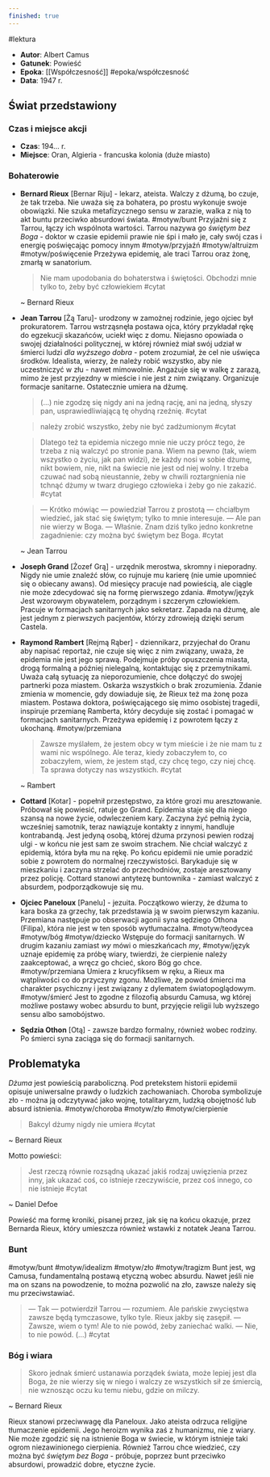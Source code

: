 ```yaml
---
finished: true
---
```

#lektura 
- **Autor**: Albert Camus
- **Gatunek**: Powieść
- **Epoka**: [[Współczesność]] #epoka/współczesność 
- **Data**: 1947 r.
## Świat przedstawiony
### Czas i miejsce akcji
- **Czas**: 194… r.
- **Miejsce**: Oran, Algieria - francuska kolonia (duże miasto)
### Bohaterowie
- **Bernard Rieux** \[Bernar Riju] - lekarz, ateista. Walczy z dżumą, bo czuje, że tak trzeba. Nie uważa się za bohatera, po prostu wykonuje swoje obowiązki. Nie szuka metafizycznego sensu w zarazie, walka z nią to akt buntu przeciwko absurdowi świata. #motyw/bunt 
  Przyjaźni się z Tarrou, łączy ich wspólnota wartości. Tarrou nazywa go *świętym bez Boga* - doktor w czasie epidemii prawie nie śpi i mało je, cały swój czas i energię poświęcając pomocy innym #motyw/przyjaźń #motyw/altruizm #motyw/poświęcenie 
  Przeżywa epidemię, ale traci Tarrou oraz żonę, zmarłą w sanatorium.
  > Nie mam upodobania do bohaterstwa i świętości. Obchodzi mnie tylko to, żeby być człowiekiem #cytat 
  
  ~ Bernard Rieux
- **Jean Tarrou** \[Żą Taru]- urodzony w zamożnej rodzinie, jego ojciec był prokuratorem. Tarrou wstrząsnęła postawa ojca, który przykładał rękę do egzekucji skazańców, uciekł więc z domu. Niejasno opowiada o swojej działalności politycznej, w której również miał swój udział w śmierci ludzi *dla wyższego dobra* - potem zrozumiał, że cel nie uświęca środków. Idealista, wierzy, że należy robić wszystko, aby nie uczestniczyć w złu - nawet mimowolnie. 
  Angażuje się w walkę z zarazą, mimo że jest przyjezdny w mieście i nie jest z nim związany. Organizuje formacje sanitarne. Ostatecznie umiera na dżumę.
  > (...) nie zgodzę się nigdy ani na jedną rację, ani na jedną, słyszy pan, usprawiedliwiającą tę ohydną rzeźnię. #cytat
  
  > należy zrobić wszystko, żeby nie być zadżumionym #cytat
  
  > Dlatego też ta epidemia niczego mnie nie uczy prócz tego, że trzeba z nią walczyć po stronie pana. Wiem na pewno (tak, wiem wszystko o życiu, jak pan widzi), że każdy nosi w sobie dżumę, nikt bowiem, nie, nikt na świecie nie jest od niej wolny. I trzeba czuwać nad sobą nieustannie, żeby w chwili roztargnienia nie tchnąć dżumy w twarz drugiego człowieka i żeby go nie zakazić.  #cytat 

  > — Krótko mówiąc — powiedział Tarrou z prostotą — chciałbym wiedzieć, jak stać się świętym; tylko to mnie interesuje. 
  >   — Ale pan nie wierzy w Boga. 
  >   — Właśnie. Znam dziś tylko jedno konkretne zagadnienie: czy można być świętym bez Boga. #cytat 
  
  ~ Jean Tarrou
- **Joseph Grand** \[Żozef Grą] - urzędnik merostwa, skromny i nieporadny. Nigdy nie umie znaleźć słów, co rujnuje mu karierę (nie umie upomnieć się o obiecany awans). Od miesięcy pracuje nad powieścią, ale ciągle nie może zdecydować się na formę pierwszego zdania. #motyw/język Jest wzorowym obywatelem, porządnym i szczerym człowiekiem. Pracuje w formacjach sanitarnych jako sekretarz. Zapada na dżumę, ale jest jednym z pierwszych pacjentów, którzy zdrowieją dzięki serum Castela.
- **Raymond Rambert** \[Rejmą Rąber] - dziennikarz, przyjechał do Oranu aby napisać reportaż, nie czuje się więc z nim związany, uważa, że epidemia nie jest jego sprawą. Podejmuje próby opuszczenia miasta, drogą formalną a później nielegalną, kontaktując się z przemytnikami. Uważa całą sytuację za nieporozumienie, chce dołączyć do swojej partnerki poza miastem. Oskarża wszystkich o brak zrozumienia.
  Zdanie zmienia w momencie, gdy dowiaduje się, że Rieux też ma żonę poza miastem. Postawa doktora, poświęcającego się mimo osobistej tragedii, inspiruje przemianę Ramberta, który decyduje się zostać i pomagać w formacjach sanitarnych. Przeżywa epidemię i z powrotem łączy z ukochaną. #motyw/przemiana 
  > Zawsze myślałem, że jestem obcy w tym mieście i że nie mam tu z wami nic wspólnego. Ale teraz, kiedy zobaczyłem to, co zobaczyłem, wiem, że jestem stąd, czy chcę tego, czy niej chcę. Ta sprawa dotyczy nas wszystkich. #cytat 
  
  ~ Rambert
- **Cottard** \[Kotar] - popełnił przestępstwo, za które grozi mu aresztowanie. Próbował się powiesić, ratuje go Grand. Epidemia staje się dla niego szansą na nowe życie, odwleczeniem kary. Zaczyna żyć pełnią życia, wcześniej samotnik, teraz nawiązuje kontakty z innymi, handluje kontrabandą. Jest jedyną osobą, której dżuma przynosi pewien rodzaj ulgi - w końcu nie jest sam ze swoim strachem. Nie chciał walczyć z epidemią, która była mu na rękę. Po końcu epidemii nie umie poradzić sobie z powrotem do normalnej rzeczywistości. Barykaduje się w mieszkaniu i zaczyna strzelać do przechodniów, zostaje aresztowany przez policję.
  Cottard stanowi antytezę buntownika - zamiast walczyć z absurdem, podporządkowuje się mu. 
- **Ojciec Paneloux** \[Panelu] - jezuita. Początkowo wierzy, że dżuma to kara boska za grzechy, tak przedstawia ją w swoim pierwszym kazaniu. Przemiana następuje po obserwacji agonii syna sędziego Othona (Filipa), która nie jest w ten sposób wytłumaczalna. #motyw/teodycea #motyw/bóg #motyw/dziecko Wstępuje do formacji sanitarnych. W drugim kazaniu zamiast *wy* mówi o mieszkańcach *my*, #motyw/język uznaje epidemię za próbę wiary, twierdzi, że cierpienie należy zaakceptować, a wręcz go chcieć, skoro Bóg go chce. #motyw/przemiana 
  Umiera z krucyfiksem w ręku, a Rieux ma wątpliwości co do przyczyny zgonu. Możliwe, że powód śmierci ma charakter psychiczny i jest związany z dylematem światopoglądowym. #motyw/śmierć Jest to zgodne z filozofią absurdu Camusa, wg której możliwe postawy wobec absurdu to bunt, przyjęcie religii lub wyższego sensu albo samobójstwo.
- **Sędzia Othon** \[Otą]  - zawsze bardzo formalny, również wobec rodziny. Po śmierci syna zaciąga się do formacji sanitarnych. 
## Problematyka
*Dżuma* jest powieścią paraboliczną. Pod pretekstem historii epidemii opisuje uniwersalne prawdy o ludzkich zachowaniach. Choroba symbolizuje zło - można ją odczytywać jako wojnę, totalitaryzm, ludzką obojętność lub absurd istnienia. #motyw/choroba #motyw/zło #motyw/cierpienie 
> Bakcyl dżumy nigdy nie umiera #cytat 

~ Bernard Rieux

Motto powieści:
> Jest rzeczą równie rozsądną ukazać jakiś rodzaj uwięzienia przez inny, jak ukazać coś, co istnieje rzeczywiście, przez coś innego, co nie istnieje #cytat 

~ Daniel Defoe

Powieść ma formę kroniki, pisanej przez, jak się na końcu okazuje, przez Bernarda Rieux, który umieszcza również wstawki z notatek Jeana Tarrou. 
### Bunt
#motyw/bunt #motyw/idealizm #motyw/zło #motyw/tragizm 
Bunt jest, wg Camusa, fundamentalną postawą etyczną wobec absurdu. Nawet jeśli nie ma on szans na powodzenie, to można pozwolić na zło, zawsze należy się mu przeciwstawiać.
> — Tak — potwierdził Tarrou — rozumiem. Ale pańskie zwycięstwa zawsze będą tymczasowe, tylko tyle. 
> Rieux jakby się zasępił. 
> — Zawsze, wiem o tym! Ale to nie powód, żeby zaniechać walki.
> — Nie, to nie powód. (…) #cytat 
### Bóg i wiara
> Skoro jednak śmierć ustanawia porządek świata, może lepiej jest dla Boga, że nie wierzy się w niego i walczy ze wszystkich sił ze śmiercią, nie wznosząc oczu ku temu niebu, gdzie on milczy.

~ Bernard Rieux

Rieux stanowi przeciwwagę dla Paneloux. Jako ateista odrzuca religijne tłumaczenie epidemii. Jego heroizm wynika zaś z humanizmu, nie z wiary. Nie może zgodzić się na istnienie Boga w świecie, w którym istnieje taki ogrom niezawinionego cierpienia. 
Również Tarrou chce wiedzieć, czy można być *świętym bez Boga* - próbuje, poprzez bunt przeciwko absurdowi, prowadzić dobre, etyczne życie. 